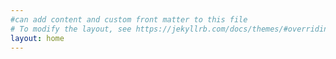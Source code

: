 ```yaml
---
#can add content and custom front matter to this file 
# To modify the layout, see https://jekyllrb.com/docs/themes/#overriding-theme-defaults
layout: home
---
```


